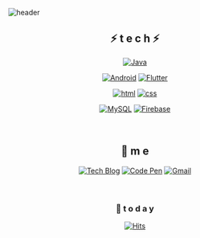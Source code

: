 
<!--
**hyo9134/hyo9134** is a ✨ _special_ ✨ repository because its `README.md` (this file) appears on your GitHub profile.

Here are some ideas to get you started:

- 🔭 I’m currently working on ...
- 🌱 I’m currently learning ...
- 👯 I’m looking to collaborate on ...
- 🤔 I’m looking for help with ...
- 💬 Ask me about ...
- 📫 How to reach me: ...
- 😄 Pronouns: ...
- ⚡ Fun fact: ...
-->
![header](https://capsule-render.vercel.app/api?type=waving&color=gradient&height=300&section=header&text=hyoeun&fontSize=70)

<div align=center>

## ⚡ t e c h ⚡


[![Java](https://img.shields.io/badge/Java-007396?style=flat-square&logo=Java&logoColor=white)](https://github.com/hyo9134/hyo9134/blob/main/README.md) 
<br>

[![Android](https://img.shields.io/badge/Android-3DDC84?style=flat-square&logo=Android&logoColor=white)](https://github.com/hyo9134/hyo9134/blob/main/README.md)
[![Flutter](https://img.shields.io/badge/[Flutter-02569B?style=flat-square&logo=Flutter&logoColor=white)](https://github.com/hyo9134/hyo9134/blob/main/README.md)
<br>

[![html](https://img.shields.io/badge/Html-E34F26?style=flat-square&logo=Html5&logoColor=white)](https://github.com/hyo9134/hyo9134/blob/main/README.md) [![css](https://img.shields.io/badge/CSS-1572B6?style=flat-square&logo=CSS3&logoColor=white)](https://github.com/hyo9134/hyo9134/blob/main/README.md) 
<br>

[![MySQL](https://img.shields.io/badge/MySQL-4479A1?style=flat-square&logo=MySQL&logoColor=white)](https://github.com/hyo9134/hyo9134/blob/main/README.md)
[![Firebase](https://img.shields.io/badge/Firebase-FFCA28?style=flat-square&logo=Firebase&logoColor=white)](https://github.com/hyo9134/hyo9134/blob/main/README.md)
<br><br><br>

## 💫 m e 
[![Tech Blog](https://img.shields.io/badge/Blog-FF5722?style=flat-square&logo=blogger&logoColor=white)](https://321coucou.tistory.com/)  [![Code Pen](https://img.shields.io/badge/CodePen-000000?style=flat-square&logo=CodePen&logoColor=white)](https://codepen.io/joowon0220) [![Gmail](https://img.shields.io/badge/Gmail-EA4335?style=flat-square&logo=Gmail&logoColor=white)](mailto:one.joowon@gmail.com)
<br><br><br>


### 💌  t o d a y 

[![Hits](https://hits.seeyoufarm.com/api/count/incr/badge.svg?url=https%3A%2F%2Fgithub.com%2FJoowon0220&count_bg=%23FF0000&title_bg=%23555555&icon=&icon_color=%23E7E7E7&title=hits&edge_flat=false)](https://hits.seeyoufarm.com)
<br><br><br><br><br>

</div>
